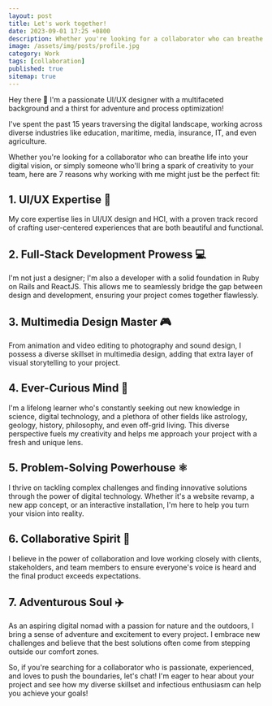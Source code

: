 ```yaml
---
layout: post
title: Let's work together!
date: 2023-09-01 17:25 +0800
description: Whether you're looking for a collaborator who can breathe life into your digital vision, or simply someone who'll bring a spark of creativity to your team, here are 7 reasons why working with me might just be the perfect fit.
image: /assets/img/posts/profile.jpg
category: Work
tags: [collaboration]
published: true
sitemap: true
---
```


Hey there 👋 I'm a passionate UI/UX designer with a multifaceted background and a thirst for adventure and process optimization!

I've spent the past 15 years traversing the digital landscape, working across diverse industries like education, maritime, media, insurance, IT, and even agriculture.

Whether you're looking for a collaborator who can breathe life into your digital vision, or simply someone who'll bring a spark of creativity to your team, here are 7 reasons why working with me might just be the perfect fit:

## 1. UI/UX Expertise 📐

My core expertise lies in UI/UX design and HCI, with a proven track record of crafting user-centered experiences that are both beautiful and functional.

## 2. Full-Stack Development Prowess 💻

I'm not just a designer; I'm also a developer with a solid foundation in Ruby on Rails and ReactJS. This allows me to seamlessly bridge the gap between design and development, ensuring your project comes together flawlessly.

## 3. Multimedia Design Master 🎮

From animation and video editing to photography and sound design, I possess a diverse skillset in multimedia design, adding that extra layer of visual storytelling to your project.

## 4. Ever-Curious Mind 🧠

I'm a lifelong learner who's constantly seeking out new knowledge in science, digital technology, and a plethora of other fields like astrology, geology, history, philosophy, and even off-grid living. This diverse perspective fuels my creativity and helps me approach your project with a fresh and unique lens.

## 5. Problem-Solving Powerhouse ⚛️

I thrive on tackling complex challenges and finding innovative solutions through the power of digital technology. Whether it's a website revamp, a new app concept, or an interactive installation, I'm here to help you turn your vision into reality.

## 6. Collaborative Spirit 🎯

I believe in the power of collaboration and love working closely with clients, stakeholders, and team members to ensure everyone's voice is heard and the final product exceeds expectations.

## 7. Adventurous Soul ✈️

As an aspiring digital nomad with a passion for nature and the outdoors, I bring a sense of adventure and excitement to every project. I embrace new challenges and believe that the best solutions often come from stepping outside our comfort zones.

So, if you're searching for a collaborator who is passionate, experienced, and loves to push the boundaries, let's chat! I'm eager to hear about your project and see how my diverse skillset and infectious enthusiasm can help you achieve your goals!

<!-- Drafted by me and formatted using Pi AI + Bard -->
